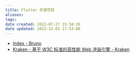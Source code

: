 ```yaml
---
title: Flutter 开源项目
aliases:
tags:
date created: 2022-07-27 15:34:26
date updated: 2022-12-01 17:53:00
---
```



- [Index - Bruno](https://bruno.ke.com/page/)
- [Kraken - 基于 W3C 标准的高性能 Web 渲染引擎 - Kraken](https://openkraken.com/)
